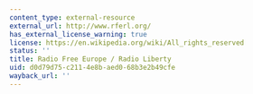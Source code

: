 ```yaml
---
content_type: external-resource
external_url: http://www.rferl.org/
has_external_license_warning: true
license: https://en.wikipedia.org/wiki/All_rights_reserved
status: ''
title: Radio Free Europe / Radio Liberty
uid: d0d79d75-c211-4e8b-aed0-68b3e2b49cfe
wayback_url: ''
---
```

